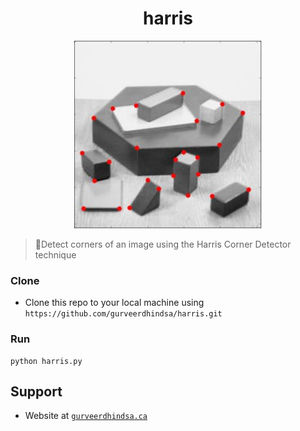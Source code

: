 <p align="center">
  <h1 align="center">harris</h1>
</p>

<p align="center">
    <img src="screenshots/harris-example.jpg" />
</p>

> Detect corners of an image using the Harris Corner Detector technique

### Clone
- Clone this repo to your local machine using `https://github.com/gurveerdhindsa/harris.git`

### Run
```
python harris.py
```

##  Support
- Website at <a href="https://gurveerdhindsa.ca" target="_blank">`gurveerdhindsa.ca`</a>